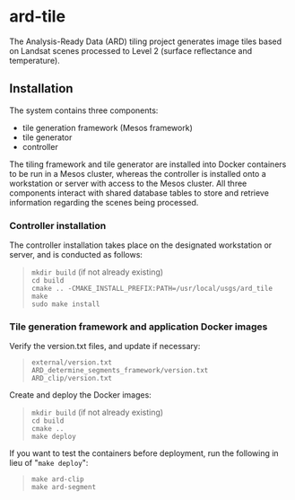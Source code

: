 # ard-tile

The Analysis-Ready Data (ARD) tiling project generates image tiles based on
Landsat scenes processed to Level 2 (surface reflectance and temperature).

## Installation

The system contains three components:

 - tile generation framework (Mesos framework)  
 - tile generator  
 - controller

The tiling framework and tile generator are installed into Docker
containers to be run in a Mesos cluster, whereas the controller
is installed onto a workstation or server with access to the Mesos cluster.
All three components interact with shared database tables to store and
retrieve information regarding the scenes being processed.

### Controller installation

The controller installation takes place on the designated workstation
or server, and is conducted as follows:

> `mkdir build` (if not already existing)   
  `cd build`  
  `cmake .. -CMAKE_INSTALL_PREFIX:PATH=/usr/local/usgs/ard_tile`  
  `make`  
  `sudo make install`

### Tile generation framework and application Docker images

Verify the version.txt files, and update if necessary:
> `external/version.txt`  
  `ARD_determine_segments_framework/version.txt`  
  `ARD_clip/version.txt`

Create and deploy the Docker images:

> `mkdir build` (if not already existing)  
  `cd build`  
  `cmake ..`  
  `make deploy`

If you want to test the containers before deployment, run the following
in lieu of "`make deploy`":

> `make ard-clip`  
  `make ard-segment`
